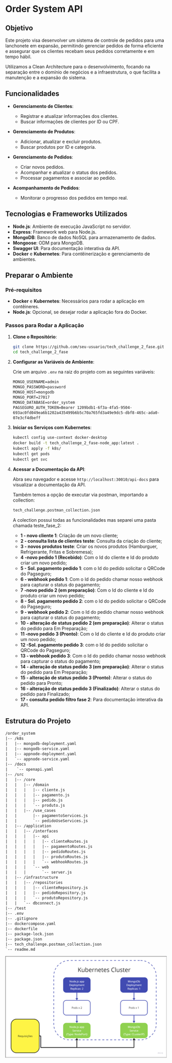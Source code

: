 # Order System API

## Objetivo

Este projeto visa desenvolver um sistema de controle de pedidos para uma lanchonete em expansão, permitindo gerenciar pedidos de forma eficiente e assegurar que os clientes recebam seus pedidos corretamente e em tempo hábil.

Utilizamos a Clean Architecture para o desenvolvimento, focando na separação entre o domínio de negócios e a infraestrutura, o que facilita a manutenção e a expansão do sistema.

## Funcionalidades

- **Gerenciamento de Clientes**:
  - Registrar e atualizar informações dos clientes.
  - Buscar informações de clientes por ID ou CPF.

- **Gerenciamento de Produtos**:
  - Adicionar, atualizar e excluir produtos.
  - Buscar produtos por ID e categoria.

- **Gerenciamento de Pedidos**:
  - Criar novos pedidos.
  - Acompanhar e atualizar o status dos pedidos.
  - Processar pagamentos e associar ao pedido.

- **Acompanhamento de Pedidos**:
  - Monitorar o progresso dos pedidos em tempo real.

## Tecnologias e Frameworks Utilizados

- **Node.js**: Ambiente de execução JavaScript no servidor.
- **Express**: Framework web para Node.js.
- **MongoDB**: Banco de dados NoSQL para armazenamento de dados.
- **Mongoose**: ODM para MongoDB.
- **Swagger UI**: Para documentação interativa da API.
- **Docker** e **Kubernetes**: Para contêinerização e gerenciamento de ambientes.

## Preparar o Ambiente

### Pré-requisitos

- **Docker** e **Kubernetes**: Necessários para rodar a aplicação em contêineres.
- **Node.js**: Opcional, se desejar rodar a aplicação fora do Docker.

### Passos para Rodar a Aplicação

1. **Clone o Repositório**:

    ```sh
    git clone https://github.com/seu-usuario/tech_challenge_2_fase.git
    cd tech_challenge_2_fase
    ```

2. **Configurar as Variáveis de Ambiente**:

    Crie um arquivo `.env` na raiz do projeto com as seguintes variáveis:

    ```env
    MONGO_USERNAME=admin
    MONGO_PASSWORD=password
    MONGO_HOST=mongodb
    MONGO_PORT=27017
    MONGO_DATABASE=order_system
    PAGSEGURO_AUTH_TOKEN=Bearer 1209bdb1-6f3a-4fa5-9504-693ac0fd049ea6b1202a435499b6b5c70a765fd3a49e9dc5-dbf8-465c-ada0-07e3cf4dbeff
    ```

3. **Iniciar os Serviços com Kubernetes**:

    ```sh
    kubectl config use-context docker-desktop
    docker build -t tech_challenge_2_fase-node_app:latest .
    kubectl apply -f k8s/
    kubectl get pods
    kubectl get svc
    ```

4. **Acessar a Documentação da API**:

    Abra seu navegador e acesse `http://localhost:30010/api-docs` para visualizar a documentação da API.

    Também temos a opção de executar via postman, importando a collection:
    ```sh
    tech_challenge.postman_collection.json
    ```
    A colection possui todas as funcionalidades mas separei uma pasta chamada teste_fase_2:

   - **1 - novo cliente 1**: Criação de um novo cliente;
   - **2 - consulta lista de clientes teste**: Consulta da criação do cliente;
   - **3 - novos produtos teste**: Criar os novos produtos (Hamburguer, Refrigerante, Fritas e Sobremesa);
   - **4 -novo pedido 1 (Recebido)**: Com o Id do cliente e Id do produto criar um novo pedido;
   - **5 - Sol. pagamento pedido 1**: com o Id do pedido solicitar o QRCode do Pagseguro;
   - **6 - webhook pedido 1**: Com o Id do pedido chamar nosso webhook para capturar o status do pagamento;
   - **7 -novo pedido 2 (em preparação)**: Com o Id do cliente e Id do produto criar um novo pedido;
   - **8 - Sol. pagamento pedido 2**: com o Id do pedido solicitar o QRCode do Pagseguro;
   - **9 - webhook pedido 2**: Com o Id do pedido chamar nosso webhook para capturar o status do pagamento;
   - **10 - alteração de status pedido 2 (em preparação)**: Alterar o status do pedido para Em Preparação;
   - **11 -novo pedido 3 (Pronto)**: Com o Id do cliente e Id do produto criar um novo pedido;
   - **12 -Sol.  pagamento pedido 3**: com o Id do pedido solicitar o QRCode do Pagseguro;
   - **13 - webhook pedido 3**: Com o Id do pedido chamar nosso webhook para capturar o status do pagamento;
   - **14 - alteração de status pedido 3 (em preparação)**: Alterar o status do pedido para Em Preparação;
   - **15 - alteração de status pedido 3 (Pronto)**: Alterar o status do pedido para Pronto;
   - **16 - alteração de status pedido 3 (Finalizado)**: Alterar o status do pedido para Finalizado;
   - **17 - consulta pedido filtro fase 2**: Para documentação interativa da API.

## Estrutura do Projeto

```plaintext
/order_system
|-- /k8s
|   |-- mongodb-deployment.yaml
|   |-- mongodb-service.yaml
|   |-- appnode-deployment.yaml
|   `-- appnode-service.yaml
|-- /docs
|    `-- openapi.yaml
|-- /src
|   |-- /core
|   |   |-- /domain
|   |   |   |-- cliente.js
|   |   |   |-- pagamento.js
|   |   |   |-- pedido.js
|   |   |   `-- produto.js
|   |   |-- /use_cases
|   |       |-- pagamentoServices.js
|   |       `-- pedidoUseServices.js    
|   |-- /application
|   |   |-- /interfaces
|   |   |   |-- api
|   |   |   |   |-- clienteRoutes.js
|   |   |   |   |-- pagamentoRoutes.js
|   |   |   |   |-- pedidoRoutes.js
|   |   |   |   |-- produtoRoutes.js
|   |   |   |   `-- webhookRoutes.js
|   |   |   `-- web
|   |   |       `-- server.js
|   |-- /infrastructure
|   |   |-- /repositories
|   |   |   |-- clienteRepository.js
|   |   |   |-- pedidoRepository.js
|   |   |   `-- produtoRepository.js
|   |   `-- dbconnect.js
|-- /test
|-- .env
|-- .gitignore
|-- dockercompose.yaml
|-- dockerfile
|-- package-lock.json
|-- package.json
|-- tech_challenge.postman_collection.json
`-- readme.md
```
<img align="center" src="https://github.com/CarlosLopes88/tech_challenge_2_fase/blob/6207ae908916d6c4b9ee729fb48f3eb453e159d6/arquitetura_k8s.png">
